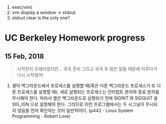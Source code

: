 1. exec(vim)
2. vim display a window -> stdout
3. stdout clear is the only one?


# UC Berkeley Homework progress
## 15 Feb, 2018 
> 시작한지 오래되었지만... 귀국 준비 그리고 귀국 후 많은 일들 때문에 미루다가 다시 시작했어!

1. 셸이 백그라운드에서 프로세스를 실행할 때(혹은 다른 백그라운드 프로세스가 또 다른 프로세스를 실행할 때), 새로 실행되는 프로세스는 인터럽트 문자와 종료 문자를 무시해야 한다. 따라서 셸은 백그라운드로 실행되기 전에 SIGINT 와 SIGQUIT 을 SIG_IGN 으로 설정해야 한다. 그러므로 이런 프로그램에서는 두 시그널이 무시되지 않음을 먼저 확인하는 것이 일반적이다. (p442 - Linux System Programming - Robert Love)






